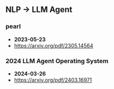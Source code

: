 ## NLP -> LLM Agent


### pearl
- **2023-05-23**
- https://arxiv.org/pdf/2305.14564
### 2024 LLM Agent Operating System
- **2024-03-26**
- https://arxiv.org/pdf/2403.16971